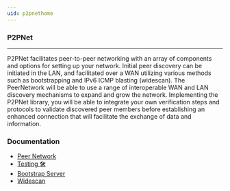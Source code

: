```yaml
---
uid: p2pnethome
---
```


### P2PNet

---

P2PNet facilitates peer-to-peer networking with an array of components and options for setting up your network. Initial peer discovery can be initiated in the LAN, and facilitated over a WAN utilizing various methods such as bootstrapping and IPv6 ICMP blasting (widescan). The PeerNetwork will be able to use a range of interoperable WAN and LAN discovery mechanisms to expand and grow the network. Implementing the P2PNet library, you will be able to integrate your own verification steps and protocols to validate discovered peer members before establishing an enhanced connection that will facilitate the exchange of data and information.

### Documentation

- [Peer Network](misc/p2pnetwork.md)
- [Testing 🛠️](misc/testing.md)
- [Bootstrap Server](misc/bootstrapserver.md)
- [Widescan](misc/widescan.md)